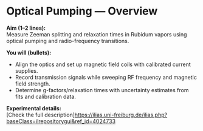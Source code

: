 # Optical Pumping — Overview

**Aim (1–2 lines):**  
Measure Zeeman splitting and relaxation times in Rubidum vapors using optical pumping and radio-frequency transitions.

**You will (bullets):**
- Align the optics and set up magnetic field coils with calibrated current supplies.
- Record transmission signals while sweeping RF frequency and magnetic field strength.
- Determine g-factors/relaxation times with uncertainty estimates from fits and calibration data.

**Experimental details:**  
[Check the full description]<https://ilias.uni-freiburg.de/ilias.php?baseClass=ilrepositorygui&ref_id=4024733>

